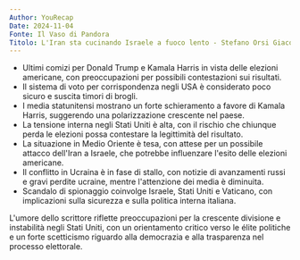 ```yaml
---
Author: YouRecap
Date: 2024-11-04
Fonte: Il Vaso di Pandora
Titolo: L'Iran sta cucinando Israele a fuoco lento - Stefano Orsi Giacomo Gabellini
---
```


- Ultimi comizi per Donald Trump e Kamala Harris in vista delle elezioni americane, con preoccupazioni per possibili contestazioni sui risultati.
- Il sistema di voto per corrispondenza negli USA è considerato poco sicuro e suscita timori di brogli.
- I media statunitensi mostrano un forte schieramento a favore di Kamala Harris, suggerendo una polarizzazione crescente nel paese.
- La tensione interna negli Stati Uniti è alta, con il rischio che chiunque perda le elezioni possa contestare la legittimità del risultato.
- La situazione in Medio Oriente è tesa, con attese per un possibile attacco dell'Iran a Israele, che potrebbe influenzare l'esito delle elezioni americane.
- Il conflitto in Ucraina è in fase di stallo, con notizie di avanzamenti russi e gravi perdite ucraine, mentre l'attenzione dei media è diminuita.
- Scandalo di spionaggio coinvolge Israele, Stati Uniti e Vaticano, con implicazioni sulla sicurezza e sulla politica interna italiana.

L'umore dello scrittore riflette preoccupazioni per la crescente divisione e instabilità negli Stati Uniti, con un orientamento critico verso le élite politiche e un forte scetticismo riguardo alla democrazia e alla trasparenza nel processo elettorale.
